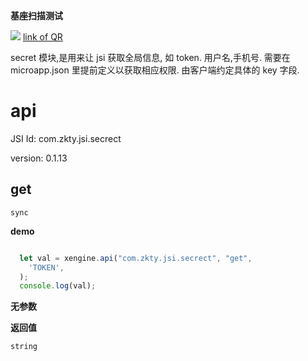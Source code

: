 

**基座扫描测试**
<div id='modulename' style='display:none'>secret</div> <img id='qrimg' src='https://api.qrserver.com/v1/create-qr-code/?size=150x150&data=http://192.168.44.52:3000/docs/modules/all/dist/ui/index.html'></img>
<a id='qrlink' href="about:none">link of QR</a>

secret 模块,是用来让 jsi 获取全局信息, 如 token. 用户名,手机号.
需要在 microapp.json 里提前定义以获取相应权限. 
由客户端约定具体的 key 字段.


# api 


JSI Id: com.zkty.jsi.secrect

version: 0.1.13



## get
`sync`

**demo**
``` js

  let val = xengine.api("com.zkty.jsi.secrect", "get",
    'TOKEN',
  );
  console.log(val);

``` 

**无参数**

**返回值**
``` js
string
``` 


    
